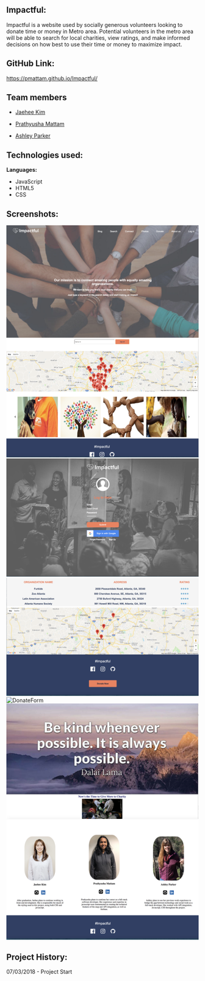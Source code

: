 ## Impactful:

Impactful is a website used by socially generous volunteers looking to donate time or money
in Metro area. Potential volunteers in the metro area will be able to search for local charities, view
ratings, and make informed decisions on how best to use their time or money to
maximize impact.

## GitHub Link:

https://pmattam.github.io/Impactful/

## Team members 

* [Jaehee Kim](https://github.com/jaeheekim051510)	

* [Prathyusha Mattam](https://github.com/pmattam)		

* [Ashley Parker](https://github.com/aparker22)

## Technologies used:
**Languages:**
* JavaScript
* HTML5
* CSS

## Screenshots:
![Homepage](public/images/welcome.png)
![Search-Map](public/images/search-map.png)
![Login](public/images/login.png)
![Search](public/images/search-page.png)
![DonateForm](public/images/donate.png)
![Blog](public/images/blog.png)
![AboutUs](public/images/about-us.png)

## Project History:
07/03/2018 - Project Start
